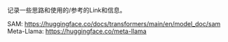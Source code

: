 记录一些思路和使用的/参考的Link和信息。

SAM: https://huggingface.co/docs/transformers/main/en/model_doc/sam
Meta-Llama: https://huggingface.co/meta-llama
